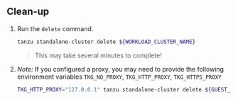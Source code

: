 ## Clean-up

1. Run the `delete` command.

    ```sh
    tanzu standalone-cluster delete ${WORKLOAD_CLUSTER_NAME}
    ```

    > This may take several minutes to complete!

1. _Note:_ If you configured a proxy, you may need to provide the following environment variables `TKG_NO_PROXY`, `TKG_HTTP_PROXY`, `TKG_HTTPS_PROXY`

    ```sh
    TKG_HTTP_PROXY="127.0.0.1" tanzu standalone-cluster delete ${GUEST_CLUSTER_NAME}
    ```

